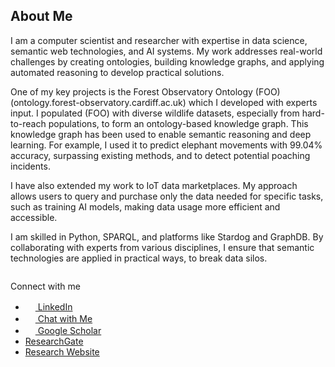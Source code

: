 ## About Me 
 
I am a computer scientist and researcher with expertise in data science, semantic web technologies, and AI systems. My work addresses real-world challenges by creating ontologies, building knowledge graphs, and applying automated reasoning to develop practical solutions.  

One of my key projects is the Forest Observatory Ontology (FOO) (ontology.forest-observatory.cardiff.ac.uk) which I developed with experts input. I populated (FOO) with diverse wildlife datasets, especially from hard-to-reach populations, to form an ontology-based knowledge graph. This knowledge graph has been used to enable semantic reasoning and deep learning. For example, I used it to predict elephant movements with 99.04% accuracy, surpassing existing methods, and to detect potential poaching incidents.  

I have also extended my work to IoT data marketplaces. My approach allows users to query and purchase only the data needed for specific tasks, such as training AI models, making data usage more efficient and accessible.  

I am skilled in Python, SPARQL, and platforms like Stardog and GraphDB. By collaborating with experts from various disciplines, I ensure that semantic technologies are applied in practical ways, to break data silos.

```{tableofcontents}
```

Connect with me  
- [<img src="https://cdn-icons-png.flaticon.com/512/145/145807.png" width="16"> LinkedIn](https://www.linkedin.com/in/naeima-hamed-ba553041/)  
- [<img src="https://cdn-icons-png.flaticon.com/512/4712/4712027.png" width="16"> Chat with Me](https://naeima.zapier.app/chat?trk=public_post_embed_feed-article-content)
- [<img src="https://cdn-icons-png.flaticon.com/512/2983/2983676.png" width="16"> Google Scholar](https://scholar.google.com/citations?user=YwwRkRAAAAAJ&hl=en)
- [ResearchGate](https://www.researchgate.net/profile/Naeima-Hamed)  
- [Research Website](https://ontology.forest-observatory.cardiff.ac.uk)  

